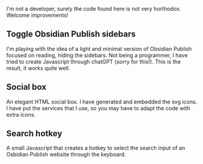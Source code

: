 I'm not a developer, surely the code found here is not very horthodox. Welcome improvements!


## Toggle Obsidian Publish sidebars

I'm playing with the idea of a light and minimal version of Obsidian Publish focused on reading, hiding the sidebars. Not being a programmer, I have tried to create Javascript through chatGPT (sorry for this!). This is the result, it works quite well.


## Social box

An elegant HTML social box. I have generated and embedded the svg icons. I have put the services that I use, so you may have to adapt the code with extra icons.


## Search hotkey

A small Javascript that creates a hotkey to select the search input of an Osbidian Publish website through the keyboard.
